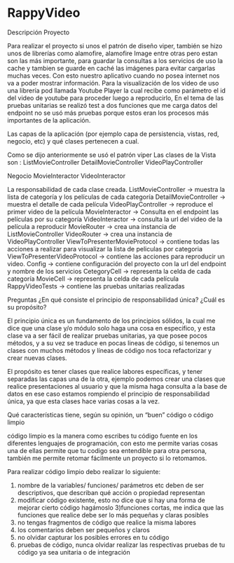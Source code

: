 # RappyVideo

Descripción Proyecto

Para realizar el proyecto si unos el patrón de diseño viper, también se hizo unos de librerías como alamofire, alamofire Image entre otras pero estan son las más importante, para guardar la consultas a los servicios de uso la cache y tambien se guarde en caché las imágenes para evitar cargarlas muchas veces. Con esto nuestro aplicativo cuando no posea internet nos va a poder mostrar información.
Para la visualización de los video de uso una librería pod llamada Youtube Player la cual recibe como parámetro el id del video de youtube para proceder luego a reproducirlo, 
En el tema de las pruebas unitarias se realizó test a dos funciones que me carga datos del endpoint no se usó más pruebas porque estos eran los procesos más importantes de la aplicación. 


Las capas de la aplicación (por ejemplo capa de persistencia, vistas, red, negocio, etc) y qué clases pertenecen a cual.

Como se dijo anteriormente se usó el patrón viper
Las clases de la Vista son :
ListMovieController
DetailMovieController
VideoPlayController

Negocio
MovieInteractor
VideoInteractor

La responsabilidad de cada clase creada.
ListMovieController -> muestra la lista de categoría y los películas de cada categoría
DetailMovieController -> muestra el detalle de cada película
VideoPlayController -> reproduce el primer video de la película
MovieInteractor -> Consulta en el endpoint las películas por su categoría 
VideoInteractor -> consulta la url del video de la película a reproducir 
MovieRouter -> crea una instancia de ListMovieController
VideoRouter -> crea una instancia de VideoPlayController
ViewToPresenterMovieProtocol -> contiene todas las acciones a realizar para visualizar la lista de peliculas por categoria 
ViewToPresenterVideoProtocol -> contiene las acciones para reproducir un video.
Config -> contiene configuración del proyecto con la url del endpoint y nombre de los servicios
CetegoryCell -> representa la celda de cada categoría
MovieCell -> representa la celda de cada película 
RappyVideoTests -> contiene las pruebas unitarias realizadas 




Preguntas
¿En qué consiste el principio de responsabilidad única? ¿Cuál es su propósito?

El principio única es un fundamento de los principios sólidos, la cual me dice que una clase y/o módulo solo haga una cosa en especifico, y esta clase va a ser fácil de realizar pruebas unitarias, ya que posee pocos métodos, y a su vez se traduce en pocas lineas de código, si tenemos un clases con muchos métodos y líneas de código nos toca refactorizar y crear nuevas clases.

El propósito es tener clases que realice labores específicas, y tener separadas las capas una de la otra, ejemplo podemos crear una clases que realice presentaciones al usuario y que la misma haga consulta a la base de datos en ese caso estamos rompiendo el principio de responsabilidad única, ya que esta clases hace varias cosas a la vez. 

Qué características tiene, según su opinión, un “buen” código o código limpio

código limpio es la manera como escribes tu código fuente en los diferentes lenguajes de programación, con esto me permite varias cosas una de ellas permite que tu codigo sea entendible para otra persona, también me permite retomar fácilmente un proyecto si lo retomamos.

Para realizar código limpio debo realizar lo siguiente:
1) nombre de la variables/ funciones/ parámetros etc deben de ser descriptivos, que describan qué acción o propiedad representan 
2) modificar código existente, esto no dice que si hay una forma de mejorar cierto código hagámoslo
3)funciones cortas, me indica que las funciones que realice debe ser lo más pequeñas y claras posibles
4) no tengas fragmentos de código que realice la misma labores 
5) los comentarios deben ser pequeños y claros
6) no olvidar capturar los posibles errores en tu código
7) pruebas de código, nunca olvidar realizar las respectivas pruebas de tu código ya sea unitaria o de integración


